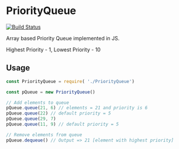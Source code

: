 # PriorityQueue

[![Build Status](https://travis-ci.org/AjayPoshak/PriorityQueue.svg?branch=master)](https://travis-ci.org/AjayPoshak/PriorityQueue)

Array based Priority Queue implemented in JS.

Highest Priority - 1, Lowest Priority - 10

## Usage
```javascript
const PriorityQueue = require( './PriorityQueue')

const pQueue = new PriorityQueue()

// Add elements to queue
pQueue.queue(21, 6) // elements = 21 and priority is 6
pQueue.queue(22) // default priority = 5
pQueue.queue(29, 7)
pQueue.queue(11, 9) // default priority = 5

// Remove elements from queue
pQueue.dequeue() // Output => 21 [element with highest priority]
```
